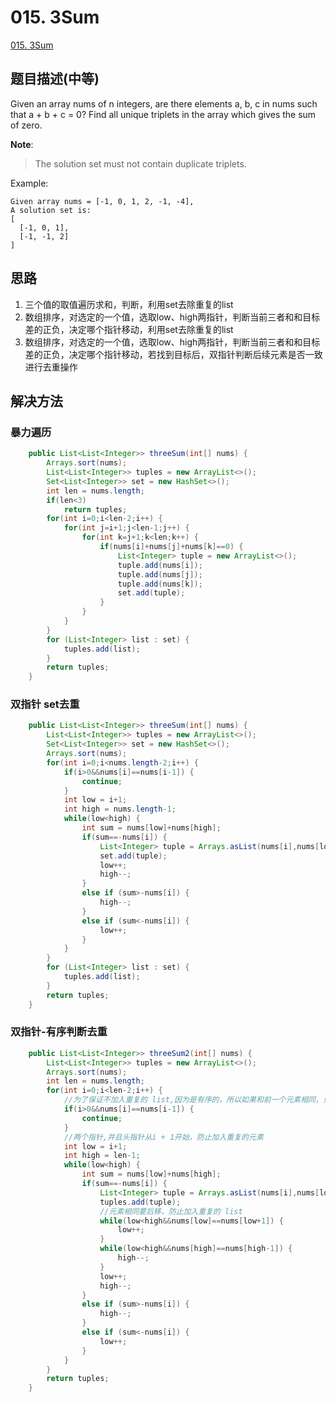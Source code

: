 # 015. 3Sum
[015. 3Sum](https://leetcode-cn.com/problems/3sum/)

## 题目描述\(中等\)

Given an array nums of n integers, are there elements a, b, c in nums such that a + b + c = 0? Find all unique triplets in the array which gives the sum of zero.

**Note**:

> The solution set must not contain duplicate triplets.

Example:

```
Given array nums = [-1, 0, 1, 2, -1, -4],
A solution set is:
[
  [-1, 0, 1],
  [-1, -1, 2]
]
```

## 思路

1. 三个值的取值遍历求和，判断，利用set去除重复的list
2. 数组排序，对选定的一个值，选取low、high两指针，判断当前三者和和目标差的正负，决定哪个指针移动，利用set去除重复的list
3. 数组排序，对选定的一个值，选取low、high两指针，判断当前三者和和目标差的正负，决定哪个指针移动，若找到目标后，双指针判断后续元素是否一致进行去重操作

## 解决方法

### 暴力遍历

```java
    public List<List<Integer>> threeSum(int[] nums) {
        Arrays.sort(nums);
        List<List<Integer>> tuples = new ArrayList<>();
        Set<List<Integer>> set = new HashSet<>();
        int len = nums.length;
        if(len<3)
            return tuples;
        for(int i=0;i<len-2;i++) {
            for(int j=i+1;j<len-1;j++) {
                for(int k=j+1;k<len;k++) {
                    if(nums[i]+nums[j]+nums[k]==0) {
                        List<Integer> tuple = new ArrayList<>();
                        tuple.add(nums[i]);
                        tuple.add(nums[j]);
                        tuple.add(nums[k]);
                        set.add(tuple);
                    }
                }
            }
        }
        for (List<Integer> list : set) {
            tuples.add(list);
        }
        return tuples;
    }
```

### 双指针 set去重

```java
    public List<List<Integer>> threeSum(int[] nums) {
        List<List<Integer>> tuples = new ArrayList<>();
        Set<List<Integer>> set = new HashSet<>();
        Arrays.sort(nums);
        for(int i=0;i<nums.length-2;i++) {
            if(i>0&&nums[i]==nums[i-1]) {
                continue;
            }
            int low = i+1;
            int high = nums.length-1;
            while(low<high) {
                int sum = nums[low]+nums[high];
                if(sum==-nums[i]) {
                    List<Integer> tuple = Arrays.asList(nums[i],nums[low],nums[high]);
                    set.add(tuple);
                    low++;
                    high--;
                }
                else if (sum>-nums[i]) {
                    high--;
                }
                else if (sum<-nums[i]) {
                    low++;
                }
            }
        }
        for (List<Integer> list : set) {
            tuples.add(list);
        }
        return tuples;
    }
```

### 双指针-有序判断去重

```java
    public List<List<Integer>> threeSum2(int[] nums) {
        List<List<Integer>> tuples = new ArrayList<>();
        Arrays.sort(nums);
        int len = nums.length;
        for(int i=0;i<len-2;i++) {
            //为了保证不加入重复的 list,因为是有序的，所以如果和前一个元素相同，只需要继续后移就可以
            if(i>0&&nums[i]==nums[i-1]) {
                continue;
            }
            //两个指针,并且头指针从i + 1开始，防止加入重复的元素
            int low = i+1;
            int high = len-1;
            while(low<high) {
                int sum = nums[low]+nums[high];
                if(sum==-nums[i]) {
                    List<Integer> tuple = Arrays.asList(nums[i],nums[low],nums[high]);
                    tuples.add(tuple);
                    //元素相同要后移，防止加入重复的 list
                    while(low<high&&nums[low]==nums[low+1]) {
                        low++;
                    }
                    while(low<high&&nums[high]==nums[high-1]) {
                        high--;
                    }
                    low++;
                    high--;
                }
                else if (sum>-nums[i]) {
                    high--;
                }
                else if (sum<-nums[i]) {
                    low++;
                }
            }
        }
        return tuples;
    }
```




